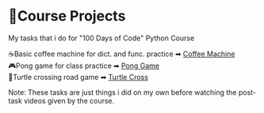 # 📑Course Projects
My tasks that i do for "100 Days of Code" Python Course

☕Basic coffee machine for dict. and func. practice ➡ [Coffee Machine](https://github.com/enesscakmak/coffeeMachine)  
🎮Pong game for class practice ➡ [Pong Game](https://github.com/enesscakmak/pongGame)  
🐢Turtle crossing road game ➡ [Turtle Cross](https://github.com/enesscakmak/turtle-crossing)  
  
  
  
  
  
  
  
  
  
Note: These tasks are just things i did on my own before watching the post-task videos given by the course.
